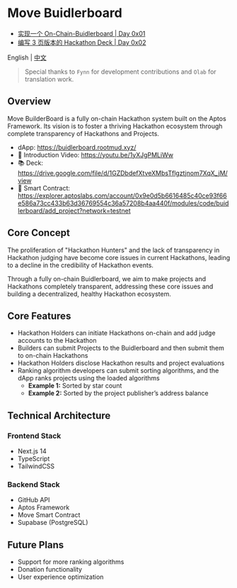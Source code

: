 # Move Buidlerboard

* [实现一个 On-Chain-Buidlerboard | Day 0x01](https://mp.weixin.qq.com/s/q0aBE4kOB5wLPBottwKC6Q)
* [编写 3 页版本的 Hackathon Deck | Day 0x02](https://mp.weixin.qq.com/s/RSIenqRDlj2SS-cSv6qwCg)

English | [中文](./README.md)

> Special thanks to `Fynn` for development contributions and `Olab` for translation work.

## Overview

Move BuilderBoard is a fully on-chain Hackathon system built on the Aptos Framework. Its vision is to foster a thriving Hackathon ecosystem through complete transparency of Hackathons and Projects.

* dApp: https://buidlerboard.rootmud.xyz/
* 🎥 Introduction Video: https://youtu.be/1yXJgPMLiWw
* 📚 Deck: https://drive.google.com/file/d/1GZDbdefXtveXMbsTflgztjnom7XqX_jM/view
* 📜 Smart Contract: https://explorer.aptoslabs.com/account/0x9e0d5b6616485c40ce93f66e586a73cc433b63d36769554c36a57208b4aa440f/modules/code/buidlerboard/add_project?network=testnet

## Core Concept

The proliferation of "Hackathon Hunters" and the lack of transparency in Hackathon judging have become core issues in current Hackathons, leading to a decline in the credibility of Hackathon events.

Through a fully on-chain Buidlerboard, we aim to make projects and Hackathons completely transparent, addressing these core issues and building a decentralized, healthy Hackathon ecosystem.

## Core Features

* Hackathon Holders can initiate Hackathons on-chain and add judge accounts to the Hackathon
* Builders can submit Projects to the Buidlerboard and then submit them to on-chain Hackathons
* Hackathon Holders disclose Hackathon results and project evaluations
* Ranking algorithm developers can submit sorting algorithms, and the dApp ranks projects using the loaded algorithms
  * **Example 1:** Sorted by star count
  * **Example 2:** Sorted by the project publisher’s address balance

## Technical Architecture

### Frontend Stack

- Next.js 14
- TypeScript
- TailwindCSS

### Backend Stack

- GitHub API
- Aptos Framework
- Move Smart Contract
- Supabase (PostgreSQL)

## Future Plans

- Support for more ranking algorithms
- Donation functionality
- User experience optimization